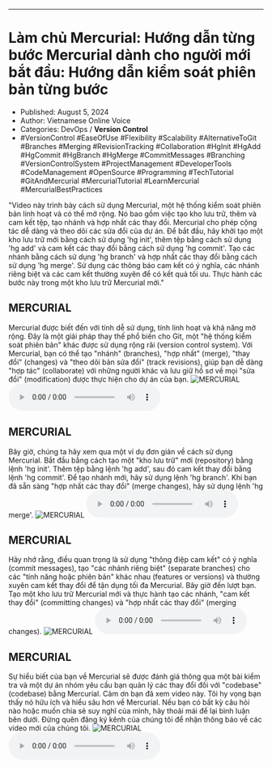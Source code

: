 
---

# Làm chủ Mercurial: Hướng dẫn từng bước Mercurial dành cho người mới bắt đầu: Hướng dẫn kiểm soát phiên bản từng bước

- Published: August 5, 2024
- Author: Vietnamese Online Voice
- Categories: DevOps / **Version Control**
- #VersionControl #EaseOfUse #Flexibility #Scalability #AlternativeToGit #Branches #Merging #RevisionTracking #Collaboration #HgInit #HgAdd #HgCommit #HgBranch #HgMerge #CommitMessages #Branching #VersionControlSystem #ProjectManagement #DeveloperTools #CodeManagement #OpenSource #Programming #TechTutorial #GitAndMercurial #MercurialTutorial #LearnMercurial #MercurialBestPractices

"Video này trình bày cách sử dụng Mercurial, một hệ thống kiểm soát phiên bản linh hoạt và có thể mở rộng. Nó bao gồm việc tạo kho lưu trữ, thêm và cam kết tệp, tạo nhánh và hợp nhất các thay đổi. Mercurial cho phép cộng tác dễ dàng và theo dõi các sửa đổi của dự án. Để bắt đầu, hãy khởi tạo một kho lưu trữ mới bằng cách sử dụng 'hg init', thêm tệp bằng cách sử dụng 'hg add' và cam kết các thay đổi bằng cách sử dụng 'hg commit'. Tạo các nhánh bằng cách sử dụng 'hg branch' và hợp nhất các thay đổi bằng cách sử dụng 'hg merge'. Sử dụng các thông báo cam kết có ý nghĩa, các nhánh riêng biệt và các cam kết thường xuyên để có kết quả tối ưu. Thực hành các bước này trong một kho lưu trữ Mercurial mới."


## MERCURIAL

Mercurial được biết đến với tính dễ sử dụng, tính linh hoạt và khả năng mở rộng. Đây là một giải pháp thay thế phổ biến cho Git, một "hệ thống kiểm soát phiên bản" khác được sử dụng rộng rãi (version control system). Với Mercurial, bạn có thể tạo "nhánh" (branches), "hợp nhất" (merge), "thay đổi" (changes) và "theo dõi bản sửa đổi" (track revisions), giúp bạn dễ dàng "hợp tác" (collaborate) với những người khác và lưu giữ hồ sơ về mọi "sửa đổi" (modification) được thực hiện cho dự án của bạn.
![MERCURIAL](https://http-archiver-apis-production-80.schnworks.com/storage/images/transitions/2024-08-05/transition-36785082585-Montserrat-Bold-303F9F.jpg)
<audio controls>
    <source src="https://http-archiver-apis-production-80.schnworks.com/storage/storage/audio/file-33833379263.mp3" type="audio/mpeg">
</audio>



## MERCURIAL

Bây giờ, chúng ta hãy xem qua một ví dụ đơn giản về cách sử dụng Mercurial. Bắt đầu bằng cách tạo một "kho lưu trữ" mới (repository) bằng lệnh 'hg init'. Thêm tệp bằng lệnh 'hg add', sau đó cam kết thay đổi bằng lệnh 'hg commit'. Để tạo nhánh mới, hãy sử dụng lệnh 'hg branch'. Khi bạn đã sẵn sàng "hợp nhất các thay đổi" (merge changes), hãy sử dụng lệnh 'hg merge'.
![MERCURIAL](https://http-archiver-apis-production-80.schnworks.com/storage/images/transitions/2024-08-05/transition-2136635667-Montserrat-Medium-303F9F.jpg)
<audio controls>
    <source src="https://http-archiver-apis-production-80.schnworks.com/storage/storage/audio/file-15393292409.mp3" type="audio/mpeg">
</audio>



## MERCURIAL

Hãy nhớ rằng, điều quan trọng là sử dụng "thông điệp cam kết" có ý nghĩa (commit messages), tạo "các nhánh riêng biệt" (separate branches) cho các "tính năng hoặc phiên bản" khác nhau (features or versions) và thường xuyên cam kết thay đổi để tận dụng tối đa Mercurial. Bây giờ đến lượt bạn. Tạo một kho lưu trữ Mercurial mới và thực hành tạo các nhánh, "cam kết thay đổi" (committing changes) và "hợp nhất các thay đổi" (merging changes).
![MERCURIAL](https://http-archiver-apis-production-80.schnworks.com/storage/images/transitions/2024-08-05/transition--2098072560-Montserrat-ExtraBold-004895.jpg)
<audio controls>
    <source src="https://http-archiver-apis-production-80.schnworks.com/storage/storage/audio/file-18189319840.mp3" type="audio/mpeg">
</audio>



## MERCURIAL

Sự hiểu biết của bạn về Mercurial sẽ được đánh giá thông qua một bài kiểm tra và một dự án nhóm yêu cầu bạn quản lý các thay đổi đối với "codebase" (codebase) bằng Mercurial. Cảm ơn bạn đã xem video này. Tôi hy vọng bạn thấy nó hữu ích và hiểu sâu hơn về Mercurial. Nếu bạn có bất kỳ câu hỏi nào hoặc muốn chia sẻ suy nghĩ của mình, hãy thoải mái để lại bình luận bên dưới. Đừng quên đăng ký kênh của chúng tôi để nhận thông báo về các video mới của chúng tôi.
![MERCURIAL](https://http-archiver-apis-production-80.schnworks.com/storage/images/transitions/2024-08-05/transition-15671135673-Montserrat-SemiBold-880E4F.jpg)
<audio controls>
    <source src="https://http-archiver-apis-production-80.schnworks.com/storage/storage/audio/file-14740182041.mp3" type="audio/mpeg">
</audio>

